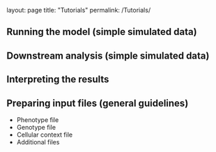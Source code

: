 layout: page
title: "Tutorials"
permalink: /Tutorials/

## Running the model (simple simulated data)

## Downstream analysis (simple simulated data)

## Interpreting the results

## Preparing input files (general guidelines)

* Phenotype file
* Genotype file
* Cellular context file
* Additional files

 
